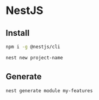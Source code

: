 # NestJS

## Install

```bash
npm i -g @nestjs/cli

nest new project-name
```

## Generate

```bash
nest generate module my-features
```
